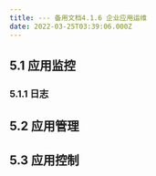 ```yaml
---
title: --- 备用文档4.1.6 企业应用运维
date: 2022-03-25T03:39:06.000Z
---
```



<a name="caXGP"></a>

## 5.1 应用监控
<a name="y3Nsl"></a>

### 5.1.1 日志
<a name="hv8Ar"></a>

## 5.2 应用管理

<a name="eYb1W"></a>

## 5.3 应用控制


